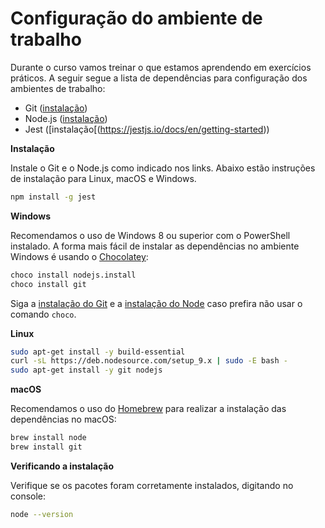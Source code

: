 # Configuração do ambiente de trabalho

Durante o curso vamos treinar o que estamos aprendendo em exercícios práticos. A seguir segue a lista de dependências para configuração dos ambientes de trabalho:

* Git ([instalação](https://git-scm.com/))
* Node.js ([instalação](https://nodejs.org/en/download/))
* Jest ([instalação[(https://jestjs.io/docs/en/getting-started))

**Instalação**

Instale o Git e o Node.js como indicado nos links. Abaixo estão instruções de instalação para Linux, macOS e Windows.

```sh
npm install -g jest
```

**Windows**

Recomendamos o uso de Windows 8 ou superior com o PowerShell instalado. A forma mais fácil de instalar as dependências no ambiente Windows é usando o [Chocolatey](https://chocolatey.org):

```sh
choco install nodejs.install
choco install git
```

Siga a [instalação do Git](https://git-scm.com/) e a [instalação do Node](https://nodejs.org/en/download/) caso prefira não usar o comando `choco`.

**Linux**

```sh
sudo apt-get install -y build-essential
curl -sL https://deb.nodesource.com/setup_9.x | sudo -E bash -
sudo apt-get install -y git nodejs
```

**macOS**

Recomendamos o uso do [Homebrew](https://brew.sh/) para realizar a instalação das dependências no macOS:

```sh
brew install node
brew install git
```

**Verificando a instalação**

Verifique se os pacotes foram corretamente instalados, digitando no console:

```sh
node --version
```
